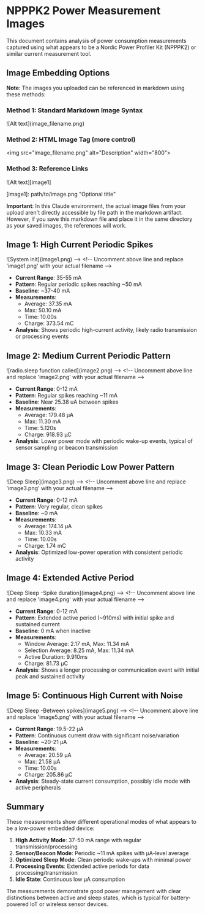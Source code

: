 # **NPPPK2 Power Measurement Images**

This document contains analysis of power consumption measurements captured using what appears to be a Nordic Power Profiler Kit (NPPPK2) or similar current measurement tool.

## **Image Embedding Options**

**Note**: The images you uploaded can be referenced in markdown using these methods:

### **Method 1: Standard Markdown Image Syntax**

\!\[Alt text\](image\_filename.png)

### **Method 2: HTML Image Tag (more control)**

\<img src="image\_filename.png" alt="Description" width="800"\>

### **Method 3: Reference Links**

\!\[Alt text\]\[image1\]

\[image1\]: path/to/image.png "Optional title"

**Important**: In this Claude environment, the actual image files from your upload aren't directly accessible by file path in the markdown artifact. However, if you save this markdown file and place it in the same directory as your saved images, the references will work.

## **Image 1: High Current Periodic Spikes**

!\[System init\](image1.png) \--\> \<\!-- Uncomment above line and replace 'image1.png' with your actual filename \--\>

* **Current Range**: 35-55 mA  
* **Pattern**: Regular periodic spikes reaching \~50 mA  
* **Baseline**: \~37-40 mA  
* **Measurements**:  
  * Average: 37.35 mA  
  * Max: 50.10 mA  
  * Time: 10.00s  
  * Charge: 373.54 mC  
* **Analysis**: Shows periodic high-current activity, likely radio transmission or processing events

## **Image 2: Medium Current Periodic Pattern**

!\[radio.sleep function called](image2.png) \--\> \<\!-- Uncomment above line and replace 'image2.png' with your actual filename \--\>

* **Current Range**: 0-12 mA  
* **Pattern**: Regular spikes reaching \~11 mA  
* **Baseline**: Near 25.38 uA between spikes  
* **Measurements**:  
  * Average: 179.48 µA  
  * Max: 11.30 mA  
  * Time: 5.120s  
  * Charge: 918.93 µC  
* **Analysis**: Lower power mode with periodic wake-up events, typical of sensor sampling or beacon transmission

## **Image 3: Clean Periodic Low Power Pattern**

!\[Deep Sleep\](image3.png) \--\> \<\!-- Uncomment above line and replace 'image3.png' with your actual filename \--\>

* **Current Range**: 0-12 mA  
* **Pattern**: Very regular, clean spikes  
* **Baseline**: \~0 mA  
* **Measurements**:  
  * Average: 174.14 µA  
  * Max: 10.33 mA  
  * Time: 10.00s  
  * Charge: 1.74 mC  
* **Analysis**: Optimized low-power operation with consistent periodic activity

## **Image 4: Extended Active Period**

!\[Deep Sleep -Spike duration\](image4.png) \--\> \<\!-- Uncomment above line and replace 'image4.png' with your actual filename \--\>

* **Current Range**: 0-12 mA  
* **Pattern**: Extended active period (\~910ms) with initial spike and sustained current  
* **Baseline**: 0 mA when inactive  
* **Measurements**:  
  * Window Average: 2.17 mA, Max: 11.34 mA  
  * Selection Average: 8.25 mA, Max: 11.34 mA  
  * Active Duration: 9.910ms  
  * Charge: 81.73 µC  
* **Analysis**: Shows a longer processing or communication event with initial peak and sustained activity

## **Image 5: Continuous High Current with Noise**

!\[Deep Sleep -Between spikes\](image5.png) \--\> \<\!-- Uncomment above line and replace 'image5.png' with your actual filename \--\>

* **Current Range**: 19.5-22 µA  
* **Pattern**: Continuous current draw with significant noise/variation  
* **Baseline**: \~20-21 µA  
* **Measurements**:  
  * Average: 20.59 µA  
  * Max: 21.58 µA  
  * Time: 10.00s  
  * Charge: 205.86 µC  
* **Analysis**: Steady-state current consumption, possibly idle mode with active peripherals

## **Summary**

These measurements show different operational modes of what appears to be a low-power embedded device:

1. **High Activity Mode**: 37-50 mA range with regular transmission/processing  
2. **Sensor/Beacon Mode**: Periodic \~11 mA spikes with µA-level average  
3. **Optimized Sleep Mode**: Clean periodic wake-ups with minimal power  
4. **Processing Events**: Extended active periods for data processing/transmission  
5. **Idle State**: Continuous low µA consumption

The measurements demonstrate good power management with clear distinctions between active and sleep states, which is typical for battery-powered IoT or wireless sensor devices.

